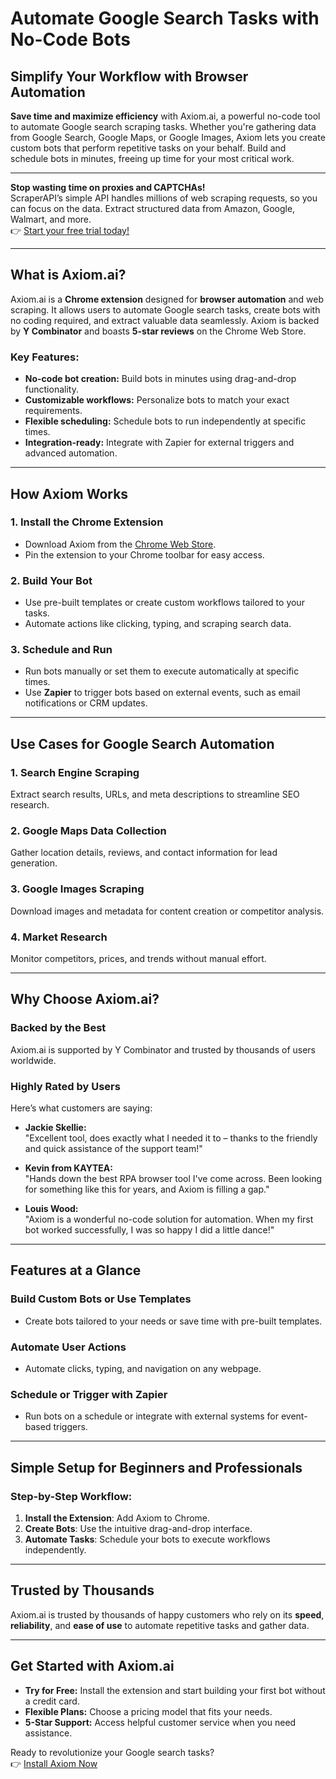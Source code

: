 # Automate Google Search Tasks with No-Code Bots

## Simplify Your Workflow with Browser Automation

**Save time and maximize efficiency** with Axiom.ai, a powerful no-code tool to automate Google search scraping tasks. Whether you're gathering data from Google Search, Google Maps, or Google Images, Axiom lets you create custom bots that perform repetitive tasks on your behalf. Build and schedule bots in minutes, freeing up time for your most critical work.

---

**Stop wasting time on proxies and CAPTCHAs!**  
ScraperAPI’s simple API handles millions of web scraping requests, so you can focus on the data. Extract structured data from Amazon, Google, Walmart, and more.  
👉 [Start your free trial today!](https://www.scraperapi.com/?fp_ref=coupons)

---

## What is Axiom.ai?

Axiom.ai is a **Chrome extension** designed for **browser automation** and web scraping. It allows users to automate Google search tasks, create bots with no coding required, and extract valuable data seamlessly. Axiom is backed by **Y Combinator** and boasts **5-star reviews** on the Chrome Web Store.

### Key Features:
- **No-code bot creation:** Build bots in minutes using drag-and-drop functionality.
- **Customizable workflows:** Personalize bots to match your exact requirements.
- **Flexible scheduling:** Schedule bots to run independently at specific times.
- **Integration-ready:** Integrate with Zapier for external triggers and advanced automation.

---

## How Axiom Works

### 1. Install the Chrome Extension
- Download Axiom from the [Chrome Web Store](https://chrome.google.com/webstore/detail/axiom-browser-automation/cpgamigjcbffkaiciiepndmonbfdimbb?hl=en-GB).
- Pin the extension to your Chrome toolbar for easy access.

### 2. Build Your Bot
- Use pre-built templates or create custom workflows tailored to your tasks.
- Automate actions like clicking, typing, and scraping search data.

### 3. Schedule and Run
- Run bots manually or set them to execute automatically at specific times.
- Use **Zapier** to trigger bots based on external events, such as email notifications or CRM updates.

---

## Use Cases for Google Search Automation

### 1. **Search Engine Scraping**
   Extract search results, URLs, and meta descriptions to streamline SEO research.

### 2. **Google Maps Data Collection**
   Gather location details, reviews, and contact information for lead generation.

### 3. **Google Images Scraping**
   Download images and metadata for content creation or competitor analysis.

### 4. **Market Research**
   Monitor competitors, prices, and trends without manual effort.

---

## Why Choose Axiom.ai?

### Backed by the Best
Axiom.ai is supported by Y Combinator and trusted by thousands of users worldwide.

### Highly Rated by Users
Here’s what customers are saying:

- **Jackie Skellie:**  
  "Excellent tool, does exactly what I needed it to – thanks to the friendly and quick assistance of the support team!"

- **Kevin from KAYTEA:**  
  "Hands down the best RPA browser tool I've come across. Been looking for something like this for years, and Axiom is filling a gap."

- **Louis Wood:**  
  "Axiom is a wonderful no-code solution for automation. When my first bot worked successfully, I was so happy I did a little dance!"

---

## Features at a Glance

### Build Custom Bots or Use Templates
- Create bots tailored to your needs or save time with pre-built templates.

### Automate User Actions
- Automate clicks, typing, and navigation on any webpage.

### Schedule or Trigger with Zapier
- Run bots on a schedule or integrate with external systems for event-based triggers.

---

## Simple Setup for Beginners and Professionals

### Step-by-Step Workflow:
1. **Install the Extension**: Add Axiom to Chrome.  
2. **Create Bots**: Use the intuitive drag-and-drop interface.  
3. **Automate Tasks**: Schedule your bots to execute workflows independently.  

---

## Trusted by Thousands

Axiom.ai is trusted by thousands of happy customers who rely on its **speed**, **reliability**, and **ease of use** to automate repetitive tasks and gather data.

---

## Get Started with Axiom.ai

- **Try for Free:** Install the extension and start building your first bot without a credit card.  
- **Flexible Plans:** Choose a pricing model that fits your needs.  
- **5-Star Support:** Access helpful customer service when you need assistance.

Ready to revolutionize your Google search tasks?  
👉 [Install Axiom Now](https://chrome.google.com/webstore/detail/axiom-browser-automation/cpgamigjcbffkaiciiepndmonbfdimbb?hl=en-GB)
